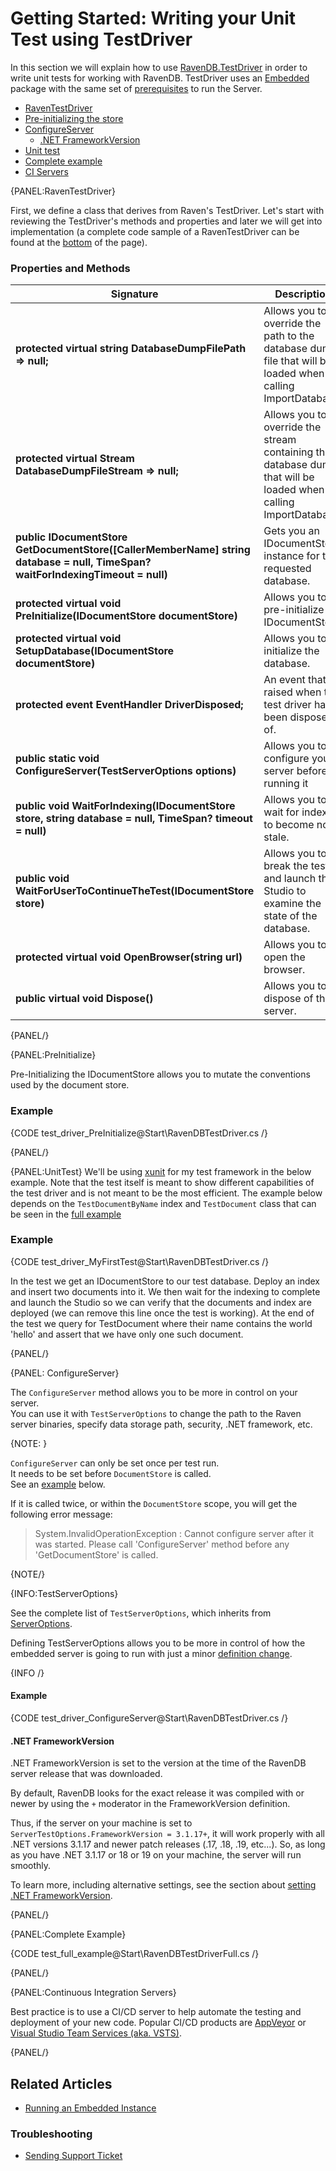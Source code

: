 # Getting Started: Writing your Unit Test using TestDriver

In this section we will explain how to use [RavenDB.TestDriver](https://www.nuget.org/packages/RavenDB.TestDriver/) in order to write unit tests for working with RavenDB.
TestDriver uses an [Embedded](../server/embedded) package with the same set of [prerequisites](../server/embedded#prerequisites) to run the Server.

- [RavenTestDriver](../start/test-driver#raventestdriver)
- [Pre-initializing the store](../start/test-driver#preinitialize)
- [ConfigureServer](../start/test-driver#configureserver)
  - [.NET FrameworkVersion](../start/test-driver#net-frameworkversion)
- [Unit test](../start/test-driver#unittest)
- [Complete example](../start/test-driver#complete-example)
- [CI Servers](../start/test-driver#continuous-integration-servers)

{PANEL:RavenTestDriver}

First, we define a class that derives from Raven's TestDriver.
Let's start with reviewing the TestDriver's methods and properties and later we will get into implementation (a complete code sample of a RavenTestDriver can be found at the [bottom](../start/test-driver##complete-example) of the page).

### Properties and Methods
| Signature | Description |
| ----------| ----- |
| **protected virtual string DatabaseDumpFilePath => null;** | Allows you to override the path to the database dump file that will be loaded when calling ImportDatabase. |
| **protected virtual Stream DatabaseDumpFileStream => null;** |  Allows you to override the stream containing the database dump that will be loaded when calling ImportDatabase.  |
| **public IDocumentStore GetDocumentStore([CallerMemberName] string database = null, TimeSpan? waitForIndexingTimeout = null)** | Gets you an IDocumentStore instance for the requested database. |
| **protected virtual void PreInitialize(IDocumentStore documentStore)** |Allows you to pre-initialize the IDocumentStore. |
| **protected virtual void SetupDatabase(IDocumentStore documentStore)** | Allows you to initialize the database. |
| **protected event EventHandler DriverDisposed;** |An event that is raised when the test driver has been disposed of. |
| **public static void ConfigureServer(TestServerOptions options)** |Allows you to configure your server before running it|
| **public void WaitForIndexing(IDocumentStore store, string database = null, TimeSpan? timeout = null)** | Allows you to wait for indexes to become non-stale. |
| **public void WaitForUserToContinueTheTest(IDocumentStore store)** | Allows you to break the test and launch the Studio to examine the state of the database. |
| **protected virtual void OpenBrowser(string url)** | Allows you to open the browser. |
| **public virtual void Dispose()** | Allows you to dispose of the server. |

{PANEL/}

{PANEL:PreInitialize}

Pre-Initializing the IDocumentStore allows you to mutate the conventions used by the document store.

### Example

{CODE test_driver_PreInitialize@Start\RavenDBTestDriver.cs /}

{PANEL/}

{PANEL:UnitTest}
We'll be using [xunit](https://www.nuget.org/packages/xunit/) for my test framework in the below example.
Note that the test itself is meant to show different capabilities of the test driver and is not meant to be the most efficient.
The example below depends on the `TestDocumentByName` index and `TestDocument` class that can be seen in the [full example](../start/test-driver#complete-example)

### Example

{CODE test_driver_MyFirstTest@Start\RavenDBTestDriver.cs /}

In the test we get an IDocumentStore to our test database. Deploy an index and insert two documents into it. 
We then wait for the indexing to complete and launch the Studio so we can verify that the documents and index are deployed (we can remove this line once the test is working).
At the end of the test we query for TestDocument where their name contains the world 'hello' and assert that we have only one such document.

{PANEL/}

{PANEL: ConfigureServer}

The `ConfigureServer` method allows you to be more in control on your server.  
You can use it with `TestServerOptions` to change the path to the Raven server binaries, specify data storage path, security, .NET framework, etc.

{NOTE: }

`ConfigureServer` can only be set once per test run.  
It needs to be set before `DocumentStore` is called.  
See an [example](../start/test-driver#complete-example) below.  

If it is called twice, or within the `DocumentStore` scope, you will get the following error message:

> System.InvalidOperationException : Cannot configure server after it was started. Please call 'ConfigureServer' method before any 'GetDocumentStore' is called.  

{NOTE/}

{INFO:TestServerOptions}

See the complete list of `TestServerOptions`, which inherits from [ServerOptions](../server/Embedded#getting-started).  

Defining TestServerOptions allows you to be more in control of 
how the embedded server is going to run with just a minor [definition change](../start/test-driver#example-2).

{INFO /}

#### Example

{CODE test_driver_ConfigureServer@Start\RavenDBTestDriver.cs /}

#### .NET FrameworkVersion 

.NET FrameworkVersion is set to the version at the time of the RavenDB server release that was downloaded.  

By default, RavenDB looks for the exact release it was compiled with or newer by using the `+` moderator in the FrameworkVersion definition.  

Thus, if the server on your machine is set to `ServerTestOptions.FrameworkVersion = 3.1.17+`, it will work properly with 
all .NET versions 3.1.17 and newer patch releases (.17, .18, .19, etc...). So, as long as you have .NET 3.1.17 or 18 or 19 on your machine, the server will run smoothly. 

To learn more, including alternative settings, see the section about [setting .NET FrameworkVersion](../server/Embedded#net-frameworkversion).

{PANEL/}

{PANEL:Complete Example}

{CODE test_full_example@Start\RavenDBTestDriverFull.cs /}

{PANEL/}


{PANEL:Continuous Integration Servers}

Best practice is to use a CI/CD server to help automate the testing and deployment of your new code. 
Popular CI/CD products are [AppVeyor](https://www.appveyor.com/) or [Visual Studio Team Services (aka. VSTS)](https://visualstudio.microsoft.com/team-services/).

{PANEL/}

## Related Articles

- [Running an Embedded Instance](../server/Embedded)

### Troubleshooting

- [Sending Support Ticket](../server/troubleshooting/sending-support-ticket)
